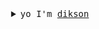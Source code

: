 <details>
  <summary align="center"><samp>yo I'm <a href="https://dikson.xyz">dikson</a></samp></summary>
  <hr>
  <img src="https://i.pinimg.com/originals/0d/10/d2/0d10d2fe48a7956a4fdc9f7251132236.gif" alt="typing" align="left" valign="middle"> 
    I'm a young (19yo, to be specific) CS student that likes to learn cool and beautiful things.
    currently, I'm learning a bit of front-end.
</details>
